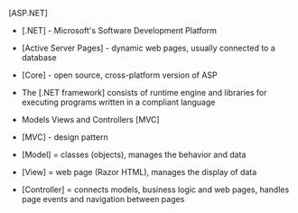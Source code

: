 [ASP.NET]

- [.NET] - Microsoft's Software Development Platform
- [Active Server Pages] - dynamic web pages, usually connected to a database
- [Core] - open source, cross-platform version of ASP
- The [.NET framework] consists of runtime engine and libraries for executing programs written in a compliant language

- Models Views and Controllers [MVC]
- [MVC] - design pattern

- [Model] = classes (objects), manages the behavior and data
- [View] = web page (Razor HTML), manages the display of data
- [Controller] = connects models, business logic and web pages, handles page events and navigation between pages




